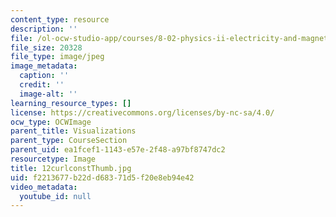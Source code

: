 ```yaml
---
content_type: resource
description: ''
file: /ol-ocw-studio-app/courses/8-02-physics-ii-electricity-and-magnetism-spring-2007/f2213677b22dd68371d5f20e8eb94e42_12curlconstThumb.jpg
file_size: 20328
file_type: image/jpeg
image_metadata:
  caption: ''
  credit: ''
  image-alt: ''
learning_resource_types: []
license: https://creativecommons.org/licenses/by-nc-sa/4.0/
ocw_type: OCWImage
parent_title: Visualizations
parent_type: CourseSection
parent_uid: ea1fcef1-1143-e57e-2f48-a97bf8747dc2
resourcetype: Image
title: 12curlconstThumb.jpg
uid: f2213677-b22d-d683-71d5-f20e8eb94e42
video_metadata:
  youtube_id: null
---
```

